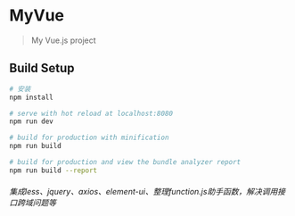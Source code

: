 # MyVue

> My Vue.js project

## Build Setup

``` bash
# 安装
npm install

# serve with hot reload at localhost:8080
npm run dev

# build for production with minification
npm run build

# build for production and view the bundle analyzer report
npm run build --report
```

###### 集成less、jquery、axios、element-ui、整理function.js助手函数，解决调用接口跨域问题等



